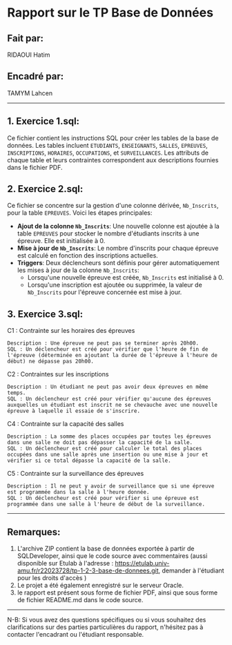 # Rapport sur le TP Base de Données

## Fait par:
RIDAOUI Hatim
## Encadré par:
TAMYM Lahcen

---

## 1. Exercice 1.sql:

Ce fichier contient les instructions SQL pour créer les tables de la base de données. Les tables incluent `ETUDIANTS`, `ENSEIGNANTS`, `SALLES`, `EPREUVES`, `INSCRIPTIONS`, `HORAIRES`, `OCCUPATIONS`, et `SURVEILLANCES`. Les attributs de chaque table et leurs contraintes correspondent aux descriptions fournies dans le fichier PDF.

## 2. Exercice 2.sql:

Ce fichier se concentre sur la gestion d'une colonne dérivée, `Nb_Inscrits`, pour la table `EPREUVES`. Voici les étapes principales:
- **Ajout de la colonne `Nb_Inscrits`**: Une nouvelle colonne est ajoutée à la table `EPREUVES` pour stocker le nombre d'étudiants inscrits à une épreuve. Elle est initialisée à 0.
- **Mise à jour de `Nb_Inscrits`**: Le nombre d'inscrits pour chaque épreuve est calculé en fonction des inscriptions actuelles.
- **Triggers**: Deux déclencheurs sont définis pour gérer automatiquement les mises à jour de la colonne `Nb_Inscrits`:
  - Lorsqu'une nouvelle épreuve est créée, `Nb_Inscrits` est initialisé à 0.
  - Lorsqu'une inscription est ajoutée ou supprimée, la valeur de `Nb_Inscrits` pour l'épreuve concernée est mise à jour.

## 3. Exercice 3.sql:

C1 : Contrainte sur les horaires des épreuves

    Description : Une épreuve ne peut pas se terminer après 20h00.
    SQL : Un déclencheur est créé pour vérifier que l'heure de fin de l'épreuve (déterminée en ajoutant la durée de l'épreuve à l'heure de début) ne dépasse pas 20h00.

C2 : Contraintes sur les inscriptions

    Description : Un étudiant ne peut pas avoir deux épreuves en même temps.
    SQL : Un déclencheur est créé pour vérifier qu'aucune des épreuves auxquelles un étudiant est inscrit ne se chevauche avec une nouvelle épreuve à laquelle il essaie de s'inscrire.

C4 : Contrainte sur la capacité des salles

    Description : La somme des places occupées par toutes les épreuves dans une salle ne doit pas dépasser la capacité de la salle.
    SQL : Un déclencheur est créé pour calculer le total des places occupées dans une salle après une insertion ou une mise à jour et vérifier si ce total dépasse la capacité de la salle.

C5 : Contrainte sur la surveillance des épreuves

    Description : Il ne peut y avoir de surveillance que si une épreuve est programmée dans la salle à l'heure donnée.
    SQL : Un déclencheur est créé pour vérifier si une épreuve est programmée dans une salle à l'heure de début de la surveillance.

---

## Remarques:

1. L'archive ZIP contient la base de données exportée à partir de SQLDeveloper, ainsi que le code source avec commentaires (aussi disponible sur Etulab à l'adresse : https://etulab.univ-amu.fr/r22023728/tp-1-2-3-base-de-donnees.git, demander à l'étudiant pour les droits d'accès )
2. Le projet a été également enregistré sur le serveur Oracle.
3. le rapport est présent sous forme de fichier PDF, ainsi que sous forme de fichier README.md dans le code source.

---

N-B: Si vous avez des questions spécifiques ou si vous souhaitez des clarifications sur des parties particulières du rapport, n'hésitez pas à contacter l'encadrant ou l'étudiant responsable.
